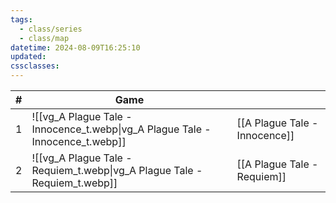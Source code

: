 ```yaml
---
tags:
  - class/series
  - class/map
datetime: 2024-08-09T16:25:10
updated: 
cssclasses:
---
```

<!-- QueryToSerialize: table without id sequence as "#", embed(link(thumbnail)) as Game, file.link as ""  from #class/video-game where series = [[]] sort sequence -->
<!-- SerializedQuery: table without id sequence as "#", embed(link(thumbnail)) as Game, file.link as ""  from #class/video-game where series = [[]] sort sequence -->

| # | Game                                                                                               |                                                                          |
| - | -------------------------------------------------------------------------------------------------- | ------------------------------------------------------------------------ |
| 1 | ![[vg_A Plague Tale - Innocence_t.webp\|vg_A Plague Tale - Innocence_t.webp]] | [[A Plague Tale - Innocence]] |
| 2 | ![[vg_A Plague Tale - Requiem_t.webp\|vg_A Plague Tale - Requiem_t.webp]]     | [[A Plague Tale - Requiem]]     |
<!-- SerializedQuery END -->
